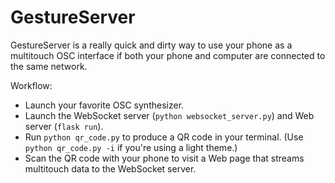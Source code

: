 GestureServer
=============

GestureServer is a really quick and dirty way to use your phone as a multitouch OSC interface if both your phone and computer are connected to the same network.

Workflow:

- Launch your favorite OSC synthesizer.
- Launch the WebSocket server (`python websocket_server.py`) and Web server (`flask run`).
- Run `python qr_code.py` to produce a QR code in your terminal. (Use `python qr_code.py -i` if you're using a light theme.)
- Scan the QR code with your phone to visit a Web page that streams multitouch data to the WebSocket server.
